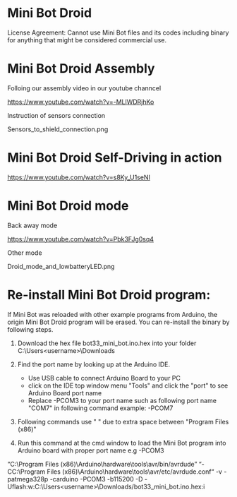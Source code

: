 # Mini Bot Droid
License Agreement: Cannot use Mini Bot files and its codes including binary for anything that might be considered commercial use.


Mini Bot Droid Assembly
========================
Folloing our assembly video in our youtube channcel 

https://www.youtube.com/watch?v=-MLlWDRjhKo

Instruction of sensors connection

Sensors_to_shield_connection.png

Mini Bot Droid Self-Driving in action 
=====================================
https://www.youtube.com/watch?v=s8Ky_U1seNI

Mini Bot Droid mode  
=============================
Back away mode

https://www.youtube.com/watch?v=Pbk3FJg0sq4

Other mode

Droid_mode_and_lowbatteryLED.png

Re-install Mini Bot Droid program: 
==================================
If Mini Bot was reloaded with other example programs from Arduino, the origin Mini Bot Droid program will be erased. You can re-install the binary by following steps.   

1. Download the hex file bot33_mini_bot.ino.hex into your folder C:\Users\<username>\Downloads
2. Find the port name by looking up at the Arduino IDE. 
     - Use USB cable to connect Arduino Board to your PC
     - click on the IDE top window menu "Tools" and click the "port" to see Arduino Board port name
     - Replace -PCOM3 to your port name such as following port name "COM7" in following command
        example: -PCOM7

3. Following commands use " " due to extra space between "Program Files (x86)"
 
4. Run this command at the cmd window to load the Mini Bot program into Arduino board with proper port name e.g -PCOM3

“C:\Program Files (x86)\Arduino\hardware\tools\avr/bin/avrdude” “-CC:\Program Files (x86)\Arduino\hardware\tools\avr/etc/avrdude.conf“ -v -patmega328p -carduino -PCOM3 -b115200 -D -Uflash:w:C:\Users\<username>\Downloads/bot33_mini_bot.ino.hex:i
